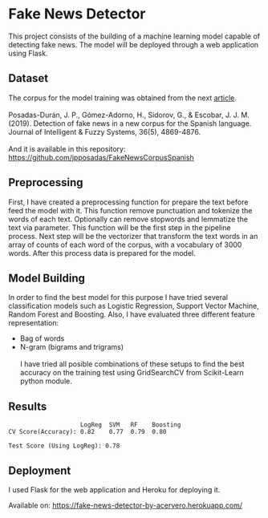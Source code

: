 # Fake News Detector
This project consists of the building of a machine learning model capable of detecting fake news. 
The model will be deployed through a web application using Flask.
## Dataset
The corpus for the model training was obtained from the next [article](https://www.researchgate.net/publication/333098973_Detection_of_fake_news_in_a_new_corpus_for_the_Spanish_language).
\
\
Posadas-Durán, J. P., Gómez-Adorno, H., Sidorov, G., & Escobar, J. J. M. (2019). 
Detection of fake news in a new corpus for the Spanish language. Journal of Intelligent & Fuzzy Systems, 36(5), 4869-4876.
\
\
And it is available in this repository: https://github.com/jpposadas/FakeNewsCorpusSpanish

## Preprocessing
First, I have created a preprocessing function for prepare the text before feed the model with it. This function remove punctuation and tokenize the words
of each text. Optionally can remove stopwords and lemmatize the text via parameter. This function will be the first step in the pipeline process. Next
step will be the vectorizer that transform the text words in an array of counts of each word of the corpus, with a vocabulary of 3000 words. After this process
data is prepared for the model.

## Model Building
In order to find the best model for this purpose I have tried several classification models such as Logistic Regression, Support Vector Machine, Random Forest
and Boosting. Also, I have evaluated three different feature representation:
* Bag of words
* N-gram (bigrams and trigrams)
\
\
I have tried all posible combinations of these setups to find the best accuracy on the training test using GridSearchCV from Scikit-Learn python module.

## Results
                        LogReg  SVM   RF    Boosting
    CV Score(Accuracy): 0.82    0.77  0.79  0.80
    
    Test Score (Using LogReg): 0.78 

## Deployment

I used Flask for the web application and Heroku for deploying it.

Available on:
https://fake-news-detector-by-acervero.herokuapp.com/
